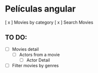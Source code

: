# Películas angular

[ x ] Movies by category
[ x ] Search Movies

## TO DO:
- [ ] Movies detail
  - [ ] Actors from a movie
     - [ ] Actor Detail
- [ ] Filter movies by genres

